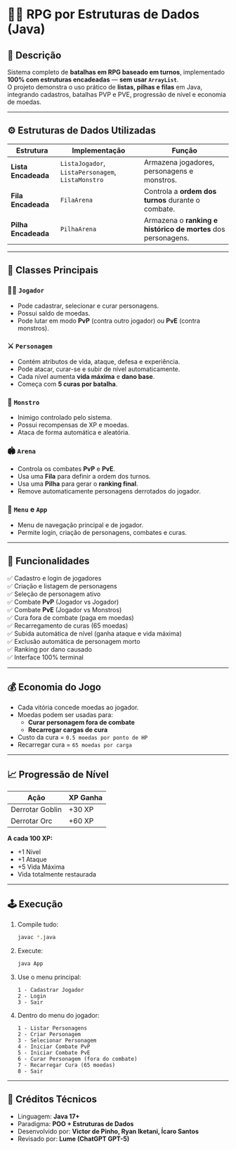 # 🧙‍♂️ RPG por Estruturas de Dados (Java)

## 📘 Descrição
Sistema completo de **batalhas em RPG baseado em turnos**, implementado **100% com estruturas encadeadas** — **sem usar `ArrayList`**.  
O projeto demonstra o uso prático de **listas, pilhas e filas** em Java, integrando cadastros, batalhas PVP e PVE, progressão de nível e economia de moedas.

---

## ⚙️ Estruturas de Dados Utilizadas

| Estrutura | Implementação | Função |
|------------|----------------|--------|
| **Lista Encadeada** | `ListaJogador`, `ListaPersonagem`, `ListaMonstro` | Armazena jogadores, personagens e monstros. |
| **Fila Encadeada** | `FilaArena` | Controla a **ordem dos turnos** durante o combate. |
| **Pilha Encadeada** | `PilhaArena` | Armazena o **ranking e histórico de mortes** dos personagens. |

---

## 🧩 Classes Principais

### 🧑‍💼 `Jogador`
- Pode cadastrar, selecionar e curar personagens.
- Possui saldo de moedas.
- Pode lutar em modo **PvP** (contra outro jogador) ou **PvE** (contra monstros).

### ⚔️ `Personagem`
- Contém atributos de vida, ataque, defesa e experiência.
- Pode atacar, curar-se e subir de nível automaticamente.
- Cada nível aumenta **vida máxima** e **dano base**.
- Começa com **5 curas por batalha**.

### 👹 `Monstro`
- Inimigo controlado pelo sistema.
- Possui recompensas de XP e moedas.
- Ataca de forma automática e aleatória.

### 🏟️ `Arena`
- Controla os combates **PvP** e **PvE**.
- Usa uma **Fila** para definir a ordem dos turnos.
- Usa uma **Pilha** para gerar o **ranking final**.
- Remove automaticamente personagens derrotados do jogador.

### 💾 `Menu` e `App`
- Menu de navegação principal e de jogador.
- Permite login, criação de personagens, combates e curas.

---

## 🧠 Funcionalidades

✅ Cadastro e login de jogadores  
✅ Criação e listagem de personagens  
✅ Seleção de personagem ativo  
✅ Combate **PvP** (Jogador vs Jogador)  
✅ Combate **PvE** (Jogador vs Monstros)  
✅ Cura fora de combate (paga em moedas)  
✅ Recarregamento de curas (65 moedas)  
✅ Subida automática de nível (ganha ataque e vida máxima)  
✅ Exclusão automática de personagem morto  
✅ Ranking por dano causado  
✅ Interface 100% terminal  

---

## 💰 Economia do Jogo
- Cada vitória concede moedas ao jogador.
- Moedas podem ser usadas para:
  - **Curar personagem fora de combate**
  - **Recarregar cargas de cura**
- Custo da cura = `0.5 moedas por ponto de HP`
- Recarregar cura = `65 moedas por carga`

---

## 📈 Progressão de Nível
| Ação | XP Ganha |
|-------|-----------|
| Derrotar Goblin | +30 XP |
| Derrotar Orc | +60 XP |

**A cada 100 XP:**
- +1 Nível  
- +1 Ataque  
- +5 Vida Máxima  
- Vida totalmente restaurada  

---

## 🕹️ Execução

1. Compile tudo:
   ```bash
   javac *.java
   ```

2. Execute:
   ```bash
   java App
   ```

3. Use o menu principal:
   ```
   1 - Cadastrar Jogador
   2 - Login
   3 - Sair
   ```

4. Dentro do menu do jogador:
   ```
   1 - Listar Personagens
   2 - Criar Personagem
   3 - Selecionar Personagem
   4 - Iniciar Combate PvP
   5 - Iniciar Combate PvE
   6 - Curar Personagem (fora do combate)
   7 - Recarregar Cura (65 moedas)
   8 - Sair
   ```

---

## 🧾 Créditos Técnicos
- Linguagem: **Java 17+**
- Paradigma: **POO + Estruturas de Dados**
- Desenvolvido por: **Victor de Pinho, Ryan Iketani, Ícaro Santos**
- Revisado por: **Lume (ChatGPT GPT-5)**  
